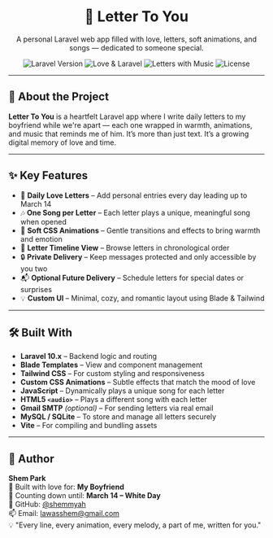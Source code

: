 <h1 align="center">💌 Letter To You</h1>

<p align="center">
A personal Laravel web app filled with love, letters, soft animations, and songs — dedicated to someone special.
</p>

<p align="center">
<img src="https://img.shields.io/badge/Laravel-10.x-red?logo=laravel" alt="Laravel Version">
<img src="https://img.shields.io/badge/Built%20with-Love%20%26%20Laravel-pink" alt="Love & Laravel">
<img src="https://img.shields.io/badge/Letters-With%20Music-blueviolet" alt="Letters with Music">
<img src="https://img.shields.io/badge/License-MIT-green.svg" alt="License">
</p>

---

## 💖 About the Project

**Letter To You** is a heartfelt Laravel app where I write daily letters to my boyfriend while we're apart — each one wrapped in warmth, animations, and music that reminds me of him. It’s more than just text. It’s a growing digital memory of love and time.

---

## ✨ Key Features

- 📝 **Daily Love Letters** – Add personal entries every day leading up to March 14  
- 🎶 **One Song per Letter** – Each letter plays a unique, meaningful song when opened  
- 🌸 **Soft CSS Animations** – Gentle transitions and effects to bring warmth and emotion  
- 📅 **Letter Timeline View** – Browse letters in chronological order  
- 🔒 **Private Delivery** – Keep messages protected and only accessible by you two  
- 📬 **Optional Future Delivery** – Schedule letters for special dates or surprises  
- 💡 **Custom UI** – Minimal, cozy, and romantic layout using Blade & Tailwind

---

## 🛠 Built With

- **Laravel 10.x** – Backend logic and routing  
- **Blade Templates** – View and component management  
- **Tailwind CSS** – For custom styling and responsiveness  
- **Custom CSS Animations** – Subtle effects that match the mood of love
- **JavaScript** – Dynamically plays a unique song for each letter  
- **HTML5 `<audio>`** – Plays a different song with each letter  
- **Gmail SMTP** *(optional)* – For sending letters via real email  
- **MySQL / SQLite** – To store and manage all letters securely  
- **Vite** – For compiling and bundling assets  

---

## 👤 Author

**Shem Park**  
💌 Built with love for: **My Boyfriend**  
📅 Counting down until: **March 14 – White Day**  
🐙 GitHub: [@shemmyah](https://github.com/shemmyah)  
📫 Email: lawasshem@gmail.com  
💡 "Every line, every animation, every melody, a part of me, written for you."
